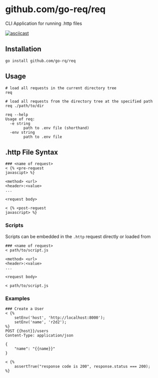 # github.com/go-req/req
CLI Application for running .http files

[![asciicast](https://asciinema.org/a/623455.png)](https://asciinema.org/a/623455)

## Installation

```shell
go install github.com/go-rq/req
```

## Usage

```shell
# load all requests in the current directory tree
req

# load all requests from the directory tree at the specified path
req ./path/to/dir

req --help
Usage of req:
  -e string
        path to .env file (shorthand)
  -env string
        path to .env file
```

## .http File Syntax

```http request
### <name of request>
< {% <pre-request
javascipt> %} 

<method> <url>
<header>:<value>
...

<request body>

< {% <post-request 
javascript> %}
```

### Scripts

Scripts can be embedded in the `.http` request directly or loaded from

```http
### <name of request>
< path/to/script.js

<method> <url>
<header>:<value>
...

<request body>

< path/to/script.js
```

### Examples

```http request
### Create a User
< {% 
    setEnv('host', 'http://localhost:8000');
    setEnv('name', 'r2d2');
%}
POST {{host}}/users
Content-Type: application/json

{
    "name": "{{name}}"
}

< {% 
    assertTrue("response code is 200", response.status === 200);
%}
```

